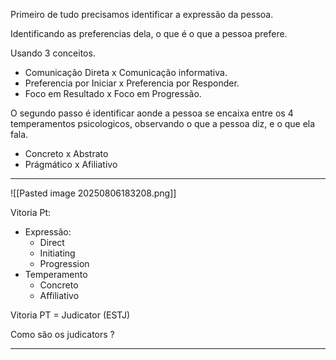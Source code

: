 Primeiro de tudo precisamos identificar a expressão da pessoa. 

Identificando as preferencias dela, o que é o que a pessoa prefere.

Usando 3 conceitos. 

- Comunicação Direta x Comunicação informativa. 
- Preferencia por Iniciar x Preferencia por Responder.
- Foco em Resultado x Foco em Progressão. 
  
O segundo passo é identificar aonde a pessoa se encaixa entre os 4 temperamentos psicologicos, observando o que a pessoa diz, e o que ela fala. 
- Concreto x Abstrato
- Prágmático x Afiliativo

----

![[Pasted image 20250806183208.png]]

Vitoria Pt:
- Expressão:
	- Direct
	- Initiating
	- Progression
- Temperamento
	- Concreto
	- Affiliativo

Vitoria PT = Judicator (ESTJ)

Como são os judicators ? 

----

